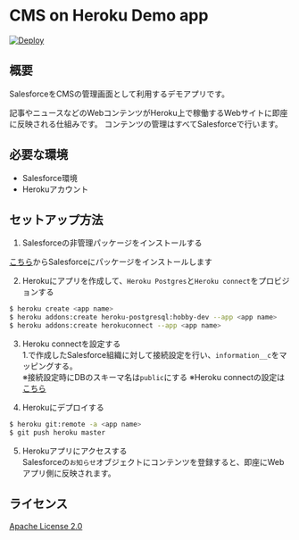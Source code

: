CMS on Heroku Demo app
====

[![Deploy](https://www.herokucdn.com/deploy/button.svg)](https://heroku.com/deploy?template=https://github.com/NEOPA-Inc/cms-heroku-demo)  

## 概要
SalesforceをCMSの管理画面として利用するデモアプリです。

記事やニュースなどのWebコンテンツがHeroku上で稼働するWebサイトに即座に反映される仕組みです。
コンテンツの管理はすべてSalesforceで行います。

## 必要な環境

- Salesforce環境
- Herokuアカウント

## セットアップ方法

1. Salesforceの非管理パッケージをインストールする

[こちら](https://login.salesforce.com/packaging/installPackage.apexp?p0=04t7F000005EqKj)からSalesforceにパッケージをインストールします

2. Herokuにアプリを作成して、`Heroku Postgres`と`Heroku connect`をプロビジョンする

```sh
$ heroku create <app name>
$ heroku addons:create heroku-postgresql:hobby-dev --app <app name>
$ heroku addons:create herokuconnect --app <app name>
```

3. Heroku connectを設定する  
 1.で作成したSalesforce組織に対して接続設定を行い、`information__c`をマッピングする。  
 ※接続設定時にDBのスキーマ名は`public`にする
 ※Heroku connectの設定は[こちら](https://raw.githubusercontent.com/NEOPA-Inc/cms-heroku-demo/master/crm-heroku-demo_public.json)


4. Herokuにデプロイする
```sh
$ heroku git:remote -a <app name>
$ git push heroku master
```

5. Herokuアプリにアクセスする  
Salesforceの`お知らせ`オブジェクトにコンテンツを登録すると、即座にWebアプリ側に反映されます。

## ライセンス

[Apache License 2.0](https://github.com/NEOPA-Inc/cms-heroku-demo/blob/master/LICENSE)
